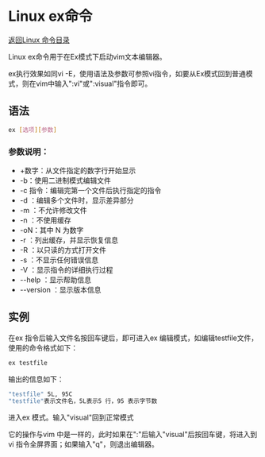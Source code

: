 # Linux ex命令
[返回Linux 命令目录](11.Linux命令大全.md)

Linux ex命令用于在Ex模式下启动vim文本编辑器。

ex执行效果如同vi -E，使用语法及参数可参照vi指令，如要从Ex模式回到普通模式，则在vim中输入":vi"或":visual"指令即可。

## 语法
```bash
ex [选项][参数]
```

### 参数说明：

* +数字：从文件指定的数字行开始显示
* -b：使用二进制模式编辑文件
* -c 指令：编辑完第一个文件后执行指定的指令
* -d ：编辑多个文件时，显示差异部分
* -m ：不允许修改文件
* -n ：不使用缓存
* -oN：其中 N 为数字
* -r ：列出缓存，并显示恢复信息
* -R ：以只读的方式打开文件
* -s ：不显示任何错误信息
* -V ：显示指令的详细执行过程
* --help ：显示帮助信息
* --version ：显示版本信息

## 实例

在ex 指令后输入文件名按回车键后，即可进入ex 编辑模式，如编辑testfile文件，使用的命令格式如下：
```bash
ex testfile
``` 

输出的信息如下：
```bash
"testfile" 5L, 95C 
"testfile"表示文件名，5L表示5 行，95 表示字节数
```
进入ex 模式。输入"visual"回到正常模式

它的操作与vim 中是一样的，此时如果在":"后输入"visual"后按回车键，将进入到vi 指令全屏界面；如果输入"q"，则退出编辑器。
